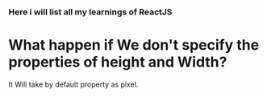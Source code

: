 ### Here i will list all my learnings of ReactJS

# What happen if We don't specify the properties of height and Width?
It Will take by default property as pixel.